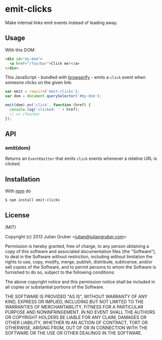 
# emit-clicks

Make internal links emit events instead of leading away.

## Usage

With this DOM:

```html
<div id="my-dom">
  <a href="/foo/bar">Click me!</a>
</div>
```

This JavaScript - bundled with
[browserify](https://github.com/substack/browserify) - emits a `click` event
when someone clicks on the given link:

```js
var emit = require('emit-clicks');
var dom = document.querySelector('#my-dom');

emit(dom).on('click', function (href) {
  console.log('clicked: ' + href);
  // => /foo/bar
});
```

## API

### emit(dom)

Returns an `EventEmitter` that emits `click` events whenever a relative URL is clicked.

## Installation

With [npm](http://npmjs.org) do

```bash
$ npm install emit-clicks
```

## License

(MIT)

Copyright (c) 2013 Julian Gruber &lt;julian@juliangruber.com&gt;

Permission is hereby granted, free of charge, to any person obtaining a copy of
this software and associated documentation files (the "Software"), to deal in
the Software without restriction, including without limitation the rights to
use, copy, modify, merge, publish, distribute, sublicense, and/or sell copies
of the Software, and to permit persons to whom the Software is furnished to do
so, subject to the following conditions:

The above copyright notice and this permission notice shall be included in all
copies or substantial portions of the Software.

THE SOFTWARE IS PROVIDED "AS IS", WITHOUT WARRANTY OF ANY KIND, EXPRESS OR
IMPLIED, INCLUDING BUT NOT LIMITED TO THE WARRANTIES OF MERCHANTABILITY,
FITNESS FOR A PARTICULAR PURPOSE AND NONINFRINGEMENT. IN NO EVENT SHALL THE
AUTHORS OR COPYRIGHT HOLDERS BE LIABLE FOR ANY CLAIM, DAMAGES OR OTHER
LIABILITY, WHETHER IN AN ACTION OF CONTRACT, TORT OR OTHERWISE, ARISING FROM,
OUT OF OR IN CONNECTION WITH THE SOFTWARE OR THE USE OR OTHER DEALINGS IN THE
SOFTWARE.
